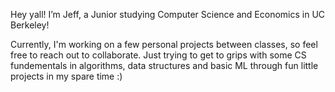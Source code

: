 Hey yall! I’m Jeff, a Junior studying Computer Science and Economics in UC Berkeley! 

Currently, I'm working on a few personal projects between classes, so feel free to reach out to collaborate. Just trying to get to grips with some CS fundementals in algorithms, data structures and basic ML through fun little projects in my spare time :)

